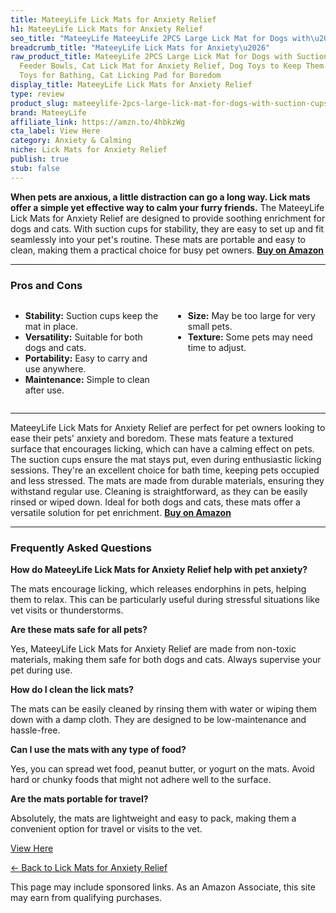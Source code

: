 ```yaml
---
title: MateeyLife Lick Mats for Anxiety Relief
h1: MateeyLife Lick Mats for Anxiety Relief
seo_title: "MateeyLife MateeyLife 2PCS Large Lick Mat for Dogs with\u2026"
breadcrumb_title: "MateeyLife Lick Mats for Anxiety\u2026"
raw_product_title: MateeyLife 2PCS Large Lick Mat for Dogs with Suction Cups, Slow
  Feeder Bowls, Cat Lick Mat for Anxiety Relief, Dog Toys to Keep Them Busy, Enrichment
  Toys for Bathing, Cat Licking Pad for Boredom
display_title: MateeyLife Lick Mats for Anxiety Relief
type: review
product_slug: mateeylife-2pcs-large-lick-mat-for-dogs-with-suction-cups-slow-feeder-b-aa780ef3
brand: MateeyLife
affiliate_link: https://amzn.to/4hbkzWg
cta_label: View Here
category: Anxiety & Calming
niche: Lick Mats for Anxiety Relief
publish: true
stub: false
---
```


<div id="intro" class="full-width">
  <p><strong>When pets are anxious, a little distraction can go a long way. Lick mats offer a simple yet effective way to calm your furry friends.</strong> The MateeyLife Lick Mats for Anxiety Relief are designed to provide soothing enrichment for dogs and cats. With suction cups for stability, they are easy to set up and fit seamlessly into your pet's routine. These mats are portable and easy to clean, making them a practical choice for busy pet owners. <a href="https://amzn.to/4hbkzWg" rel="nofollow sponsored noopener" target="_blank"><strong>Buy on Amazon</strong></a></p>
</div>

<hr />
<h3 id="pros-cons">Pros and Cons</h3>
<div class="pc-grid" style="display:grid;grid-template-columns:1fr 1fr;gap:16px;">
  <ul>
    <li><strong>Stability:</strong> Suction cups keep the mat in place.</li>
    <li><strong>Versatility:</strong> Suitable for both dogs and cats.</li>
    <li><strong>Portability:</strong> Easy to carry and use anywhere.</li>
    <li><strong>Maintenance:</strong> Simple to clean after use.</li>
  </ul>
  <ul>
    <li><strong>Size:</strong> May be too large for very small pets.</li>
    <li><strong>Texture:</strong> Some pets may need time to adjust.</li>
  </ul>
</div>
<hr />

<div class="full-width">
  <p>MateeyLife Lick Mats for Anxiety Relief are perfect for pet owners looking to ease their pets' anxiety and boredom. These mats feature a textured surface that encourages licking, which can have a calming effect on pets. The suction cups ensure the mat stays put, even during enthusiastic licking sessions. They're an excellent choice for bath time, keeping pets occupied and less stressed. The mats are made from durable materials, ensuring they withstand regular use. Cleaning is straightforward, as they can be easily rinsed or wiped down. Ideal for both dogs and cats, these mats offer a versatile solution for pet enrichment. <a href="https://amzn.to/4hbkzWg" rel="nofollow sponsored noopener" target="_blank"><strong>Buy on Amazon</strong></a></p>
</div>

<hr />
<h3 id="faqs">Frequently Asked Questions</h3>

<p><strong>How do MateeyLife Lick Mats for Anxiety Relief help with pet anxiety?</strong></p>
<p>The mats encourage licking, which releases endorphins in pets, helping them to relax. This can be particularly useful during stressful situations like vet visits or thunderstorms.</p>

<p><strong>Are these mats safe for all pets?</strong></p>
<p>Yes, MateeyLife Lick Mats for Anxiety Relief are made from non-toxic materials, making them safe for both dogs and cats. Always supervise your pet during use.</p>

<p><strong>How do I clean the lick mats?</strong></p>
<p>The mats can be easily cleaned by rinsing them with water or wiping them down with a damp cloth. They are designed to be low-maintenance and hassle-free.</p>

<p><strong>Can I use the mats with any type of food?</strong></p>
<p>Yes, you can spread wet food, peanut butter, or yogurt on the mats. Avoid hard or chunky foods that might not adhere well to the surface.</p>

<p><strong>Are the mats portable for travel?</strong></p>
<p>Absolutely, the mats are lightweight and easy to pack, making them a convenient option for travel or visits to the vet.</p>
<p><a class="btn" href="https://amzn.to/4hbkzWg" target="_blank" rel="nofollow sponsored noopener">View Here</a></p>
<p><a href="/roundups/anxiety-calming/lick-mats-for-anxiety-relief/">← Back to Lick Mats for Anxiety Relief</a></p>
<aside class="disclosure">This page may include sponsored links. As an Amazon Associate, this site may earn from qualifying purchases.</aside>
